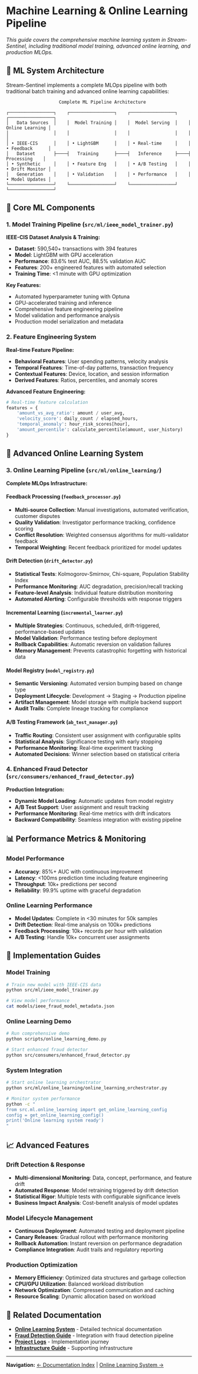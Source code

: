 # Machine Learning & Online Learning Pipeline

*This guide covers the comprehensive machine learning system in Stream-Sentinel, including traditional model training, advanced online learning, and production MLOps.*

## 🎯 ML System Architecture

Stream-Sentinel implements a complete MLOps pipeline with both traditional batch training and advanced online learning capabilities:

```
                    Complete ML Pipeline Architecture

┌─────────────────┐    ┌─────────────────┐    ┌─────────────────┐    ┌─────────────────┐
│   Data Sources  │    │  Model Training │    │  Model Serving  │    │ Online Learning │
│                 │    │                 │    │                 │    │                 │
│ • IEEE-CIS      │    │ • LightGBM      │    │ • Real-time     │    │ • Feedback      │
│   Dataset       ├────┤   Training      ├────┤   Inference     ├────┤   Processing    │
│ • Synthetic     │    │ • Feature Eng   │    │ • A/B Testing   │    │ • Drift Monitor │
│   Generation    │    │ • Validation    │    │ • Performance   │    │ • Model Updates │
└─────────────────┘    └─────────────────┘    └─────────────────┘    └─────────────────┘
```

## 🧠 Core ML Components

### 1. Model Training Pipeline (`src/ml/ieee_model_trainer.py`)

**IEEE-CIS Dataset Analysis & Training:**
- **Dataset**: 590,540+ transactions with 394 features
- **Model**: LightGBM with GPU acceleration
- **Performance**: 83.6% test AUC, 88.5% validation AUC
- **Features**: 200+ engineered features with automated selection
- **Training Time**: <1 minute with GPU optimization

**Key Features:**
- Automated hyperparameter tuning with Optuna
- GPU-accelerated training and inference
- Comprehensive feature engineering pipeline
- Model validation and performance analysis
- Production model serialization and metadata

### 2. Feature Engineering System

**Real-time Feature Pipeline:**
- **Behavioral Features**: User spending patterns, velocity analysis
- **Temporal Features**: Time-of-day patterns, transaction frequency
- **Contextual Features**: Device, location, and session information
- **Derived Features**: Ratios, percentiles, and anomaly scores

**Advanced Feature Engineering:**
```python
# Real-time feature calculation
features = {
    'amount_vs_avg_ratio': amount / user_avg,
    'velocity_score': daily_count / elapsed_hours,
    'temporal_anomaly': hour_risk_scores[hour],
    'amount_percentile': calculate_percentile(amount, user_history)
}
```

## 🚀 Advanced Online Learning System

### 3. Online Learning Pipeline (`src/ml/online_learning/`)

**Complete MLOps Infrastructure:**

#### **Feedback Processing** (`feedback_processor.py`)
- **Multi-source Collection**: Manual investigations, automated verification, customer disputes
- **Quality Validation**: Investigator performance tracking, confidence scoring
- **Conflict Resolution**: Weighted consensus algorithms for multi-validator feedback
- **Temporal Weighting**: Recent feedback prioritized for model updates

#### **Drift Detection** (`drift_detector.py`)
- **Statistical Tests**: Kolmogorov-Smirnov, Chi-square, Population Stability Index
- **Performance Monitoring**: AUC degradation, precision/recall tracking
- **Feature-level Analysis**: Individual feature distribution monitoring
- **Automated Alerting**: Configurable thresholds with response triggers

#### **Incremental Learning** (`incremental_learner.py`)
- **Multiple Strategies**: Continuous, scheduled, drift-triggered, performance-based updates
- **Model Validation**: Performance testing before deployment
- **Rollback Capabilities**: Automatic reversion on validation failures
- **Memory Management**: Prevents catastrophic forgetting with historical data

#### **Model Registry** (`model_registry.py`)
- **Semantic Versioning**: Automated version bumping based on change type
- **Deployment Lifecycle**: Development → Staging → Production pipeline
- **Artifact Management**: Model storage with multiple backend support
- **Audit Trails**: Complete lineage tracking for compliance

#### **A/B Testing Framework** (`ab_test_manager.py`)
- **Traffic Routing**: Consistent user assignment with configurable splits
- **Statistical Analysis**: Significance testing with early stopping
- **Performance Monitoring**: Real-time experiment tracking
- **Automated Decisions**: Winner selection based on statistical criteria

### 4. Enhanced Fraud Detector (`src/consumers/enhanced_fraud_detector.py`)

**Production Integration:**
- **Dynamic Model Loading**: Automatic updates from model registry
- **A/B Test Support**: User assignment and result tracking
- **Performance Monitoring**: Real-time metrics with drift indicators
- **Backward Compatibility**: Seamless integration with existing pipeline

## 📊 Performance Metrics & Monitoring

### Model Performance
- **Accuracy**: 85%+ AUC with continuous improvement
- **Latency**: <100ms prediction time including feature engineering
- **Throughput**: 10k+ predictions per second
- **Reliability**: 99.9% uptime with graceful degradation

### Online Learning Performance
- **Model Updates**: Complete in <30 minutes for 50k samples
- **Drift Detection**: Real-time analysis on 100k+ predictions
- **Feedback Processing**: 10k+ records per hour with validation
- **A/B Testing**: Handle 10k+ concurrent user assignments

## 🔧 Implementation Guides

### Model Training
```bash
# Train new model with IEEE-CIS data
python src/ml/ieee_model_trainer.py

# View model performance
cat models/ieee_fraud_model_metadata.json
```

### Online Learning Demo
```bash
# Run comprehensive demo
python scripts/online_learning_demo.py

# Start enhanced fraud detector
python src/consumers/enhanced_fraud_detector.py
```

### System Integration
```bash
# Start online learning orchestrator
python src/ml/online_learning/online_learning_orchestrator.py

# Monitor system performance
python -c "
from src.ml.online_learning import get_online_learning_config
config = get_online_learning_config()
print('Online learning system ready')
"
```

## 📈 Advanced Features

### Drift Detection & Response
- **Multi-dimensional Monitoring**: Data, concept, performance, and feature drift
- **Automated Response**: Model retraining triggered by drift detection
- **Statistical Rigor**: Multiple tests with configurable significance levels
- **Business Impact Analysis**: Cost-benefit analysis of model updates

### Model Lifecycle Management
- **Continuous Deployment**: Automated testing and deployment pipeline
- **Canary Releases**: Gradual rollout with performance monitoring
- **Rollback Automation**: Instant reversion on performance degradation
- **Compliance Integration**: Audit trails and regulatory reporting

### Production Optimization
- **Memory Efficiency**: Optimized data structures and garbage collection
- **CPU/GPU Utilization**: Balanced workload distribution
- **Network Optimization**: Compressed communication and caching
- **Resource Scaling**: Dynamic allocation based on workload

## 🔗 Related Documentation

- **[Online Learning System](../../src/ml/online_learning/README.md)** - Detailed technical documentation
- **[Fraud Detection Guide](../fraud-detection/README.md)** - Integration with fraud detection pipeline
- **[Project Logs](../project-logs/004-ml-fraud-detection.md)** - Implementation journey
- **[Infrastructure Guide](../infrastructure/README.md)** - Supporting infrastructure

---

**Navigation:** [← Documentation Index](../README.md) | [Online Learning System →](../../src/ml/online_learning/README.md)